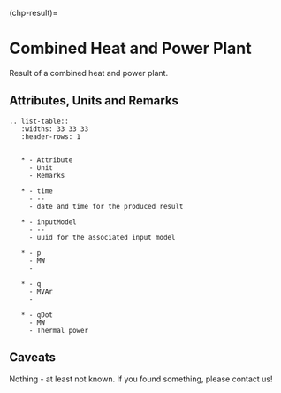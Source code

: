 (chp-result)=

# Combined Heat and Power Plant

Result of a combined heat and power plant.

## Attributes, Units and Remarks

```{eval-rst}
.. list-table::
   :widths: 33 33 33
   :header-rows: 1


   * - Attribute
     - Unit
     - Remarks

   * - time
     - --
     - date and time for the produced result

   * - inputModel
     - --
     - uuid for the associated input model

   * - p
     - MW
     -

   * - q
     - MVAr
     -

   * - qDot
     - MW
     - Thermal power

```

## Caveats

Nothing - at least not known.
If you found something, please contact us!
